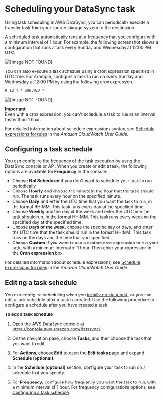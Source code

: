 # Scheduling your DataSync task<a name="task-scheduling"></a>

Using task scheduling in AWS DataSync, you can periodically execute a transfer task from your source storage system to the destination\. 

A scheduled task automatically runs at a frequency that you configure with a minimum interval of 1 hour\. For example, the following screenshot shows a configuration that runs a task every Sunday and Wednesday at 12:00 PM UTC\.

![\[Image NOT FOUND\]](http://docs.aws.amazon.com/datasync/latest/userguide/images/days-of-week-schedule.png)

You can also execute a task schedule using a cron expression specified in UTC time\. For example, configure a task to run on every Sunday and Wednesday at 12:00 PM by using the following cron expression\.

```
0 12 ? * SUN,WED *
```

![\[Image NOT FOUND\]](http://docs.aws.amazon.com/datasync/latest/userguide/images/cron-expression.png)

**Important**  
Even with a cron expression, you can't schedule a task to run at an interval faster than 1 hour\.

For detailed information about schedule expressions syntax, see [Schedule expressions for rules](https://docs.aws.amazon.com/AmazonCloudWatch/latest/events/ScheduledEvents.html#CronExpressions) in the *Amazon CloudWatch User Guide*\.

## Configuring a task schedule<a name="configure-task-schedule"></a>

You can configure the frequency of the task execution by using the DataSync console or API\. When you create or edit a task, the following options are available for **Frequency** in the console: 
+ Choose **Not Scheduled** if you don't want to schedule your task to run periodically\.
+ Choose **Hourly** and choose the minute in the hour that the task should run\. The task runs every hour on the specified minute\.
+ Choose **Daily** and enter the UTC time that you want the task to run, in the format HH:MM\. This task runs every day at the specified time\.
+ Choose **Weekly** and the day of the week and enter the UTC time the task should run, in the format HH:MM\. This task runs every week on the specified day at the specified time\.
+ Choose **Days of the week**, choose the specific day or days, and enter the UTC time that the task should run in the format HH:MM\. This task runs on the days and the time that you specified\.
+ Choose **Custom** if you want to use a custom cron expression to run your task, with a minimum interval of 1 hour\. Then enter your expression in the **Cron expression** box\. 

For detailed information about schedule expressions, see [Schedule expressions for rules](https://docs.aws.amazon.com/AmazonCloudWatch/latest/events/ScheduledEvents.html#CronExpressions) in the *Amazon CloudWatch User Guide*\.

## Editing a task schedule<a name="edit-task-schedule"></a>

You can configure scheduling when you [initially create a task](create-task.md), or you can edit a task schedule after a task is created\. Use the following procedure to configure a schedule after you have created a task\.

**To edit a task schedule**

1. Open the AWS DataSync console at [https://console\.aws\.amazon\.com/datasync/](https://console.aws.amazon.com/datasync/)\.

1. On the navigation pane, choose **Tasks**, and then choose the task that you want to edit\.

1. For **Actions**, choose **Edit** to open the **Edit tasks** page and expand **Schedule \(optional\)**\. 

1. In the **Schedule \(optional\)** section, configure your task to run on a schedule that you specify\.

1. For **Frequency**, configure how frequently you want the task to run, with a minimum interval of 1 hour\. For frequency configurations options, see [Configuring a task schedule](#configure-task-schedule)\.
